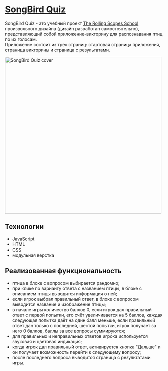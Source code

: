 # [SongBird Quiz](https://wee-owl.github.io/quiz/index.html)
SongBird Quiz - это учебный проект [The Rolling Scopes School](https://rs.school/) произвольного дизайна (дизайн разработан самостоятельно), представляющий собой приложение-викторину для распознавания птиц по их голосам.  
Приложение состоит из трех страниц: стартовая страница приложения, страница викторины и страница с результатами.

<img src="https://github.com/wee-owl/quiz/assets/95621680/b271b7f4-aedc-4194-a199-5d341355529e" width="500" height="" alt="SongBird Quiz cover">

## Технологии
- JavaScript
- HTML
- CSS
- модульная верстка

## Реализованная функциональность
- птица в блоке с вопросом выбирается рандомно;
- при клике по варианту ответа с названием птицы, в блоке с описанием птицы выводится информация о ней;
- если игрок выбрал правильный ответ, в блоке с вопросом выводится название и изображение птицы;
- в начале игры количество баллов 0, если игрок дал правильный ответ с первой попытки, его счёт увеличивается на 5 баллов, каждая следующая попытка даёт на один балл меньше, если правильный ответ дан только с последней, шестой попытки, игрок получает за него 0 баллов, баллы за все вопросы суммируются;
- для правильных и неправильных ответов игрока используется звуковая и цветовая индикация;
- когда игрок дал правильный ответ, активируется кнопка "Дальше" и он получает возможность перейти к следующему вопросу;
- после последнего вопроса выводится страница с результатами игры.
